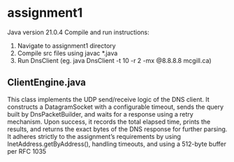 # assignment1
Java version 21.0.4
Compile and run instructions:

1) Navigate to assignment1 directory
2) Compile src files using javac *.java     
3) Run DnsClient (eg. java DnsClient -t 10 -r 2 -mx @8.8.8.8 mcgill.ca)


## ClientEngine.java
This class implements the UDP send/receive logic of the DNS client. It constructs a DatagramSocket with a configurable timeout, sends the query built by DnsPacketBuilder, and waits for a response using a retry mechanism. Upon success, it records the total elapsed time, prints the results, and returns the exact bytes of the DNS response for further parsing. It adheres strictly to the assignment’s requirements by using InetAddress.getByAddress(), handling timeouts, and using a 512-byte buffer per RFC 1035